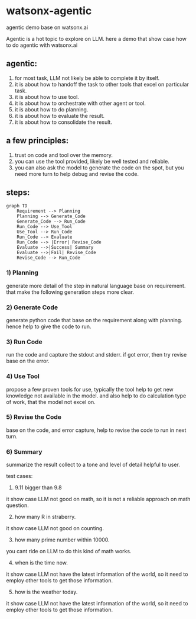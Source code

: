 # watsonx-agentic
agentic demo base on watsonx.ai

Agentic is a hot topic to explore on LLM.
here a demo that show case how to do agentic with watsonx.ai

## agentic:

1) for most task, LLM not likely be able to complete it by itself.
2) it is about how to handoff the task to other tools that excel on particular task.
3) it is about how to use tool.
4) it is about how to orchestrate with other agent or tool.
5) it is about how to do planning.
6) it is about how to evaluate the result.
7) it is about how to consolidate the result.

## a few principles:

1) trust on code and tool over the memory.
2) you can use the tool provided, likely be well tested and reliable.
3) you can also ask the model to generate the code on the spot, but you need more turn to help debug and revise the code.

## steps:

```mermaid
graph TD
    Requirement --> Planning
    Planning --> Generate_Code
    Generate_Code --> Run_Code
    Run_Code --> Use_Tool
    Use_Tool --> Run_Code
    Run_Code --> Evaluate
    Run_Code --> |Error| Revise_Code
    Evaluate -->|Success| Summary
    Evaluate -->|Fail| Revise_Code
    Revise_Code --> Run_Code
```

### 1) Planning

generate more detail of the step in natural language base on requirement. that make the following generation steps more clear.

### 2) Generate Code

generate python code that base on the requirement along with planning. hence help to give the code to run.

### 3) Run Code

run the code and capture the stdout and stderr. if got error, then try revise base on the error.

### 4) Use Tool

propose a few proven tools for use, typically the tool help to get new knowledge not available in the model. and also help to do calculation type of work, that the model not excel on.

### 5) Revise the Code

base on the code, and error capture, help to revise the code to run in next turn.

### 6) Summary

summarize the result collect to a tone and level of detail helpful to user.

test cases:

1) 9.11 bigger than 9.8

it show case LLM not good on math, so it is not a reliable approach on math question.

2) how many R in straberry.

it show case LLM not good on counting.

3) how many prime number within 10000.

you cant ride on LLM to do this kind of math works.

4) when is the time now.

it show case LLM not have the latest information of the world, so it need to employ other tools to get those information.

5) how is the weather today.

it show case LLM not have the latest information of the world, so it need to employ other tools to get those information.